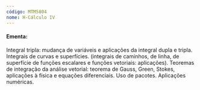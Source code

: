 ```yaml
---
código: MTM5804
nome: H-Cálculo IV
---
```


#### Ementa:

Integral tripla: mudança de variáveis e aplicações da integral dupla e tripla. Integrais de curvas e superfícies. (integrais de caminhos, de linha, de superfície de funções escalares e funções vetoriais: aplicações). Teoremas de integração da análise vetorial: teorema de Gauss, Green, Stokes, aplicações à física e equações diferenciais. Uso de pacotes. Aplicações numéricas.
